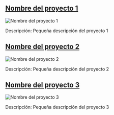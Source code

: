 ## [Nombre del proyecto 1](https://link-del-proyecto-1.com)

![Nombre del proyecto 1](https://enlace-de-la-imagen-del-proyecto-1.jpg)

Descripción: Pequeña descripción del proyecto 1

## [Nombre del proyecto 2](https://link-del-proyecto-2.com)

![Nombre del proyecto 2](https://enlace-de-la-imagen-del-proyecto-2.jpg)

Descripción: Pequeña descripción del proyecto 2

## [Nombre del proyecto 3](https://link-del-proyecto-3.com)

![Nombre del proyecto 3](https://enlace-de-la-imagen-del-proyecto-3.jpg)

Descripción: Pequeña descripción del proyecto 3


